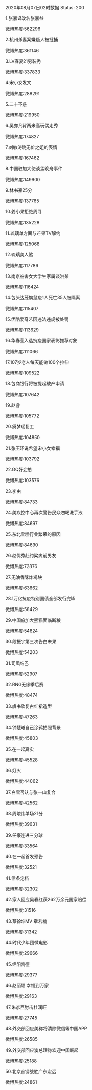 2020年08月07日02时数据
Status: 200

1.张嘉译改名张嘉益

微博热度:562296

2.杭州杀妻案嫌疑人被批捕

微博热度:361146

3.LV春夏21男装秀

微博热度:337833

4.宋小女发文

微博热度:288291

5.二十不惑

微博热度:219950

6.吴亦凡背两米高玩偶走秀

微博热度:174827

7.刘敏涛跳无价之姐的表情

微博热度:167462

8.中国驻加大使谈孟晚舟事件

微博热度:149900

9.林书豪25分

微博热度:137765

10.姜小果拒绝周寻

微博热度:135228

11.琉璃单方面与芒果TV解约

微博热度:125068

12.琉璃美人煞

微博热度:117786

13.南京被害女大学生家属谈洪某

微博热度:116424

14.包头达茂旗鼠疫1人死亡35人被隔离

微博热度:115407

15.优酷爱奇艺因违法违规被处罚

微博热度:113629

16.华春莹入选抗疫国家表彰推荐对象

微博热度:111066

17.107岁老人每天能做100个拉伸

微博热度:109522

18.包商银行将被提起破产申请

微博热度:107642

19.赵睿

微博热度:105772

20.奚梦瑶复工

微博热度:104850

21.张玉环说希望宋小女幸福

微博热度:103792

22.GQ好会拍

微博热度:103576

23.李由

微博热度:84733

24.美疾控中心再次警告民众勿喝洗手液

微博热度:84697

25.东北雪糕行业繁荣的原因

微博热度:84690

26.赵优秀赴约梁爽前男友

微博热度:72876

27.无油香酥炸鸡块

微博热度:63662

28.1万亿抗疫特别国债全部发行完毕

微博热度:58429

29.中国旅加大熊猫面临断粮

微博热度:54824

30.段振宇第三次告白未果

微博热度:54203

31.司凤结巴

微博热度:52907

32.RNG无缘季后赛

微博热度:48474

33.虞书欣复古红裙造型

微博热度:47263

34.钟楚曦自己涂鸦拍照背景

微博热度:45803

35.在一起真实

微博热度:45528

36.灯火

微博热度:44062

37.白雪否认与张一山复合

微博热度:42562

38.周峻纬单场21分

微博热度:39631

39.任豪连进三分球

微博热度:33564

40.在一起首发预告

微博热度:32521

41.信条定档

微博热度:32302

42.家人回应吴春红获262万余元国家赔偿

微博热度:31516

43.蔡徐坤MV 章若楠

微博热度:31342

44.时代少年团微电影

微博热度:29666

45.绵阳凯德

微博热度:29377

46.赵丽颖 幸福到万家

微博热度:29163

47.朱彦西肘击杜润旺

微博热度:27745

48.外交部回应美称将清除微信等中国APP

微博热度:26585

49.外交部回应澳总理称欢迎中国崛起

微博热度:25188

50.北京首钢战胜广东宏远

微博热度:24861

